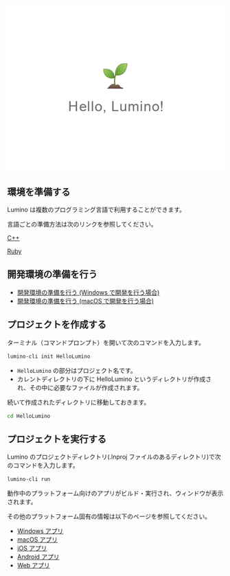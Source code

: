 
![](img/index-1.png)

環境を準備する
----------

Lumino は複数のプログラミング言語で利用することができます。

言語ごとの準備方法は次のリンクを参照してください。

[
<i class="glyphicon glyphicon-circle-arrow-right"></i>C++
](getting-started-windows.md)

[
<i class="glyphicon glyphicon-circle-arrow-right"></i>Ruby
](getting-started-ruby.md)








開発環境の準備を行う
--------
- [開発環境の準備を行う (Windows で開発を行う場合)](preparing-development-environment-windows.md)
- [開発環境の準備を行う (macOS で開発を行う場合)](preparing-development-environment-macos.md)


プロジェクトを作成する
--------
ターミナル（コマンドプロンプト）を開いて次のコマンドを入力します。

```sh
lumino-cli init HelloLumino
```

- `HelloLumino` の部分はプロジェクト名です。
- カレントディレクトリの下に HelloLumino というディレクトリが作成され、その中に必要なファイルが作成されます。

続いて作成されたディレクトリに移動しておきます。
```sh
cd HelloLumino
```

プロジェクトを実行する
--------
Lumino のプロジェクトディレクトリ(.lnproj ファイルのあるディレクトリ)で次のコマンドを入力します。

```sh
lumino-cli run
```

動作中のプラットフォーム向けのアプリがビルド・実行され、ウィンドウが表示されます。


その他のプラットフォーム固有の情報は以下のページを参照してください。
- [Windows アプリ](../platform-specific/windows.md)
- [macOS アプリ](../platform-specific/macos.md)
- [iOS アプリ](../platform-specific/ios.md)
- [Android アプリ](../platform-specific/android.md)
- [Web アプリ](../platform-specific/web.md)




